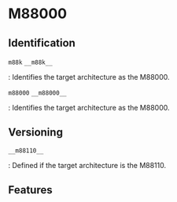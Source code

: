# M88000

## Identification

`m88k`
`__m88k__`

: Identifies the target architecture as the M88000.

`m88000`
`__m88000__`

: Identifies the target architecture as the M88000.

## Versioning

`__m88110__`

: Defined if the target architecture is the M88110.

## Features


<!---
/* If -m88100 is in effect, add -D__m88100__; similarly for -m88110.
   Here, the CPU_DEFAULT is assumed to be -m88100.  */
#undef	CPP_SPEC
#define	CPP_SPEC "%{!m88000:%{!m88100:%{m88110:-D__m88110__}}} \
		  %{!m88000:%{!m88110:-D__m88100__}}"

#define CPP_PREDEFINES "-Dm88000 -Dm88k -Dunix -D__CLASSIFY_TYPE__=2"
--->